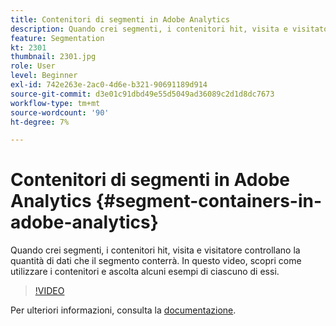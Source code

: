 ```yaml
---
title: Contenitori di segmenti in Adobe Analytics
description: Quando crei segmenti, i contenitori hit, visita e visitatore controllano la quantità di dati che il segmento conterrà. In questo video, scopri come utilizzare i contenitori e ascolta alcuni esempi di ciascuno di essi.
feature: Segmentation
kt: 2301
thumbnail: 2301.jpg
role: User
level: Beginner
exl-id: 742e263e-2ac0-4d6e-b321-90691189d914
source-git-commit: d3e01c91dbd49e55d5049ad36089c2d1d8dc7673
workflow-type: tm+mt
source-wordcount: '90'
ht-degree: 7%

---
```


# Contenitori di segmenti in Adobe Analytics {#segment-containers-in-adobe-analytics}

Quando crei segmenti, i contenitori hit, visita e visitatore controllano la quantità di dati che il segmento conterrà. In questo video, scopri come utilizzare i contenitori e ascolta alcuni esempi di ciascuno di essi.

>[!VIDEO](https://video.tv.adobe.com/v/25401/?quality=12)

Per ulteriori informazioni, consulta la [documentazione](https://experienceleague.adobe.com/docs/analytics/components/segmentation/seg-overview.html?lang=en).
